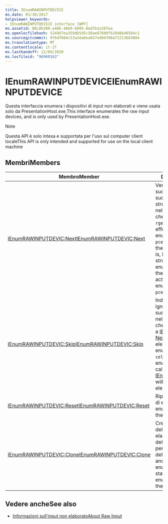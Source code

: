 ```yaml
---
title: IEnumRAWINPUTDEVICE
ms.date: 03/30/2017
helpviewer_keywords:
- IEnumRAWINPUTDEVICE interface [WPF]
ms.assetid: 88c8b389-a48b-46b9-b895-8ed7b1e26fea
ms.openlocfilehash: 5249d7ea359db5d5c58ae87600f61048b465b4c1
ms.sourcegitcommit: 9f6df084c53a3da0ea657ed0d708a72213683084
ms.translationtype: MT
ms.contentlocale: it-IT
ms.lasthandoff: 12/09/2020
ms.locfileid: "96969163"
---
```

# <a name="ienumrawinputdevice"></a><span data-ttu-id="4c6f1-102">IEnumRAWINPUTDEVICE</span><span class="sxs-lookup"><span data-stu-id="4c6f1-102">IEnumRAWINPUTDEVICE</span></span>
<span data-ttu-id="4c6f1-103">Questa interfaccia enumera i dispositivi di input non elaborati e viene usata solo da PresentationHost.exe.</span><span class="sxs-lookup"><span data-stu-id="4c6f1-103">This interface enumerates the raw input devices, and is only used by PresentationHost.exe.</span></span>  
  
> [!NOTE]
> <span data-ttu-id="4c6f1-104">Questa API è solo intesa e supportata per l'uso sul computer client locale</span><span class="sxs-lookup"><span data-stu-id="4c6f1-104">This API is only intended and supported for use on the local client machine</span></span>  
  
## <a name="members"></a><span data-ttu-id="4c6f1-105">Membri</span><span class="sxs-lookup"><span data-stu-id="4c6f1-105">Members</span></span>  
  
|<span data-ttu-id="4c6f1-106">Membro</span><span class="sxs-lookup"><span data-stu-id="4c6f1-106">Member</span></span>|<span data-ttu-id="4c6f1-107">Descrizione</span><span class="sxs-lookup"><span data-stu-id="4c6f1-107">Description</span></span>|  
|------------|-----------------|  
|[<span data-ttu-id="4c6f1-108">IEnumRAWINPUTDEVIC:Next</span><span class="sxs-lookup"><span data-stu-id="4c6f1-108">IEnumRAWINPUTDEVIC:Next</span></span>](ienumrawinputdevic-next.md)|<span data-ttu-id="4c6f1-109">Vengono enumerati i successivi elementi `celt` successivi (ovvero le strutture RAWINPUTDEVICE) nell'elenco dell'enumeratore, che vengono restituiti in `rgelt` insieme al numero effettivo di elementi enumerati in `pceltFetched`.</span><span class="sxs-lookup"><span data-stu-id="4c6f1-109">Enumerates the next `celt` elements (that is, RAWINPUTDEVICE structures) in the enumerator's list, returning them in `rgelt` along with the actual number of enumerated elements in `pceltFetched`.</span></span>|  
|[<span data-ttu-id="4c6f1-110">IEnumRAWINPUTDEVIC:Skip</span><span class="sxs-lookup"><span data-stu-id="4c6f1-110">IEnumRAWINPUTDEVIC:Skip</span></span>](ienumrawinputdevic-skip.md)|<span data-ttu-id="4c6f1-111">Indica all'enumeratore di ignorare gli `celt` elementi successivi nell'enumerazione, in modo che la chiamata successiva a [IEnumRAWINPUTDEVIC: Next](ienumrawinputdevic-next.md) non restituisca tali elementi.</span><span class="sxs-lookup"><span data-stu-id="4c6f1-111">Instructs the enumerator to skip the next `celt` elements in the enumeration so that the next call to [IEnumRAWINPUTDEVIC:Next](ienumrawinputdevic-next.md) will not return those elements.</span></span>|  
|[<span data-ttu-id="4c6f1-112">IEnumRAWINPUTDEVIC:Reset</span><span class="sxs-lookup"><span data-stu-id="4c6f1-112">IEnumRAWINPUTDEVIC:Reset</span></span>](ienumrawinputdevic-reset.md)|<span data-ttu-id="4c6f1-113">Riporta all'inizio la sequenza di enumerazione.</span><span class="sxs-lookup"><span data-stu-id="4c6f1-113">Resets the enumeration sequence to the beginning.</span></span>|  
|[<span data-ttu-id="4c6f1-114">IEnumRAWINPUTDEVIC:Clone</span><span class="sxs-lookup"><span data-stu-id="4c6f1-114">IEnumRAWINPUTDEVIC:Clone</span></span>](ienumrawinputdevic-clone.md)|<span data-ttu-id="4c6f1-115">Crea un altro enumeratore del dispositivo di input non elaborato con lo stesso stato dell'enumeratore corrente per eseguire l'iterazione dello stesso elenco.</span><span class="sxs-lookup"><span data-stu-id="4c6f1-115">Creates another raw input device enumerator with the same state as the current enumerator to iterate over the same list.</span></span>|  
  
## <a name="see-also"></a><span data-ttu-id="4c6f1-116">Vedere anche</span><span class="sxs-lookup"><span data-stu-id="4c6f1-116">See also</span></span>

- [<span data-ttu-id="4c6f1-117">Informazioni sull'input non elaborato</span><span class="sxs-lookup"><span data-stu-id="4c6f1-117">About Raw Input</span></span>](/windows/desktop/inputdev/about-raw-input)
